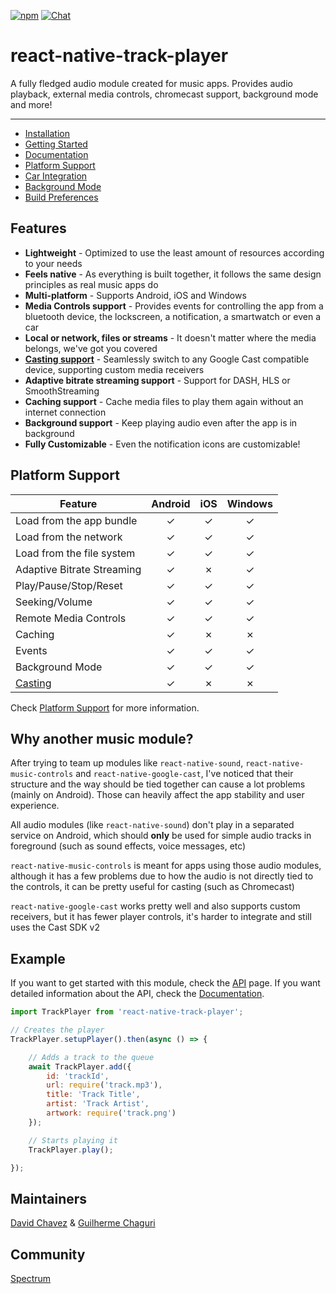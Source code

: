 ﻿[![npm](https://img.shields.io/npm/v/react-native-track-player.svg)](https://www.npmjs.com/package/react-native-track-player) [![Chat](https://badges.gitter.im/react-native-track-player/gitter.png)](https://gitter.im/react-native-track-player/Support)
# react-native-track-player

A fully fledged audio module created for music apps. Provides audio playback, external media controls, chromecast support, background mode and more!

---

* [Installation](https://github.com/react-native-kit/react-native-track-player/wiki/Installation)
* [Getting Started](https://github.com/react-native-kit/react-native-track-player/wiki/API)
* [Documentation](https://github.com/react-native-kit/react-native-track-player/wiki/Documentation)
* [Platform Support](https://github.com/react-native-kit/react-native-track-player/wiki/Platform-Support)
* [Car Integration](https://github.com/react-native-kit/react-native-track-player/wiki/Car-Integration)
* [Background Mode](https://github.com/react-native-kit/react-native-track-player/wiki/Background-Mode)
* [Build Preferences](https://github.com/react-native-kit/react-native-track-player/wiki/Build-Preferences)

## Features

* **Lightweight** - Optimized to use the least amount of resources according to your needs
* **Feels native** - As everything is built together, it follows the same design principles as real music apps do
* **Multi-platform** - Supports Android, iOS and Windows
* **Media Controls support** - Provides events for controlling the app from a bluetooth device, the lockscreen, a notification, a smartwatch or even a car
* **Local or network, files or streams** - It doesn't matter where the media belongs, we've got you covered
* **[Casting support](https://github.com/react-native-kit/react-native-track-casting)** - Seamlessly switch to any Google Cast compatible device, supporting custom media receivers
* **Adaptive bitrate streaming support** - Support for DASH, HLS or SmoothStreaming
* **Caching support** - Cache media files to play them again without an internet connection
* **Background support** - Keep playing audio even after the app is in background
* **Fully Customizable** - Even the notification icons are customizable!

## Platform Support

| Feature | Android | iOS | Windows |
| ------- | :-----: | :-: | :-----: |
| Load from the app bundle | ✓ | ✓ | ✓ |
| Load from the network | ✓ | ✓ | ✓ |
| Load from the file system | ✓ | ✓ | ✓ |
| Adaptive Bitrate Streaming | ✓ | ✗ | ✓ |
| Play/Pause/Stop/Reset | ✓ | ✓ | ✓ |
| Seeking/Volume | ✓ | ✓ | ✓ |
| Remote Media Controls | ✓ | ✓ | ✓ |
| Caching | ✓ | ✗ | ✗ |
| Events | ✓ | ✓ | ✓ |
| Background Mode | ✓ | ✓ | ✓ |
| [Casting](https://github.com/react-native-kit/react-native-track-casting) | ✓ | ✗ | ✗ |

Check [Platform Support](https://github.com/react-native-kit/react-native-track-player/wiki/Platform-Support) for more information.

## Why another music module?
After trying to team up modules like `react-native-sound`, `react-native-music-controls` and `react-native-google-cast`, I've noticed that their structure and the way should be tied together can cause a lot problems (mainly on Android). Those can heavily affect the app stability and user experience.

All audio modules (like `react-native-sound`) don't play in a separated service on Android, which should **only** be used for simple audio tracks in foreground (such as sound effects, voice messages, etc)

`react-native-music-controls` is meant for apps using those audio modules, although it has a few problems due to how the audio is not directly tied to the controls, it can be pretty useful for casting (such as Chromecast)

`react-native-google-cast` works pretty well and also supports custom receivers, but it has fewer player controls, it's harder to integrate and still uses the Cast SDK v2

## Example

If you want to get started with this module, check the [API](https://github.com/react-native-kit/react-native-track-player/wiki/API) page.
If you want detailed information about the API, check the [Documentation](https://github.com/react-native-kit/react-native-track-player/wiki/Documentation).
```javascript
import TrackPlayer from 'react-native-track-player';

// Creates the player
TrackPlayer.setupPlayer().then(async () => {

    // Adds a track to the queue
    await TrackPlayer.add({
        id: 'trackId',
        url: require('track.mp3'),
        title: 'Track Title',
        artist: 'Track Artist',
        artwork: require('track.png')
    });

    // Starts playing it
    TrackPlayer.play();

});
```

## Maintainers
[David Chavez](https://github.com/dcvz) & [Guilherme Chaguri](https://github.com/Guichaguri)

## Community
[Spectrum](https://spectrum.chat/rntrackplayer)
